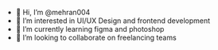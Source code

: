 - 👋 Hi, I’m @mehran004
- 👀 I’m interested in UI/UX Design and frontend development
- 🌱 I’m currently learning figma and photoshop
- 💞️ I’m looking to collaborate on freelancing teams


<!---
mehran004/mehran004 is a ✨ special ✨ repository because its `README.md` (this file) appears on your GitHub profile.
You can click the Preview link to take a look at your changes.
--->
